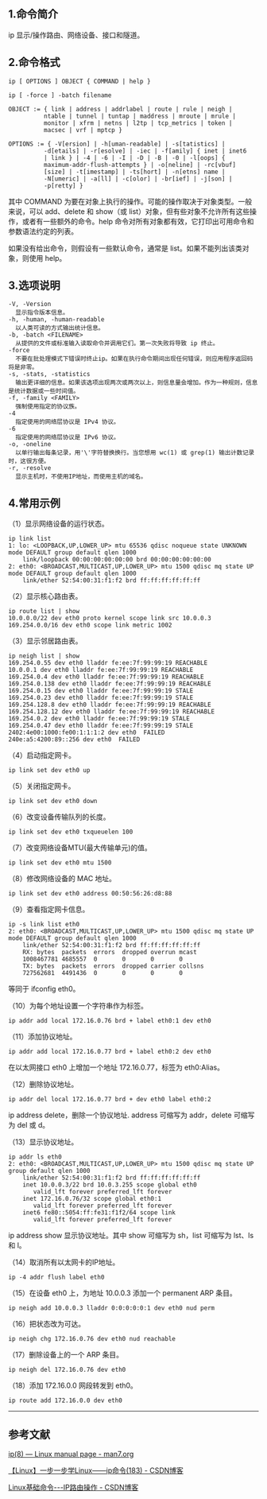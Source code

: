 ## 1.命令简介
ip 显示/操作路由、网络设备、接口和隧道。

## 2.命令格式
```shell
ip [ OPTIONS ] OBJECT { COMMAND | help }

ip [ -force ] -batch filename

OBJECT := { link | address | addrlabel | route | rule | neigh |
          ntable | tunnel | tuntap | maddress | mroute | mrule |
          monitor | xfrm | netns | l2tp | tcp_metrics | token |
          macsec | vrf | mptcp }

OPTIONS := { -V[ersion] | -h[uman-readable] | -s[tatistics] |
          -d[etails] | -r[esolve] | -iec | -f[amily] { inet | inet6
          | link } | -4 | -6 | -I | -D | -B | -0 | -l[oops] {
          maximum-addr-flush-attempts } | -o[neline] | -rc[vbuf]
          [size] | -t[imestamp] | -ts[hort] | -n[etns] name |
          -N[umeric] | -a[ll] | -c[olor] | -br[ief] | -j[son] |
          -p[retty] }
```

其中 COMMAND 为要在对象上执行的操作。可能的操作取决于对象类型。一般来说，可以 add、delete 和 show（或 list）对象，但有些对象不允许所有这些操作，或者有一些额外的命令。help 命令对所有对象都有效，它打印出可用命令和参数语法约定的列表。

如果没有给出命令，则假设有一些默认命令，通常是 list。如果不能列出该类对象，则使用 help。

## 3.选项说明
```
-V, -Version
  显示指令版本信息。
-h, -human, -human-readable
  以人类可读的方式输出统计信息。
-b, -batch <FILENAME>
  从提供的文件或标准输入读取命令并调用它们。第一次失败将导致 ip 终止。
-force
  不要在批处理模式下错误时终止ip。如果在执行命令期间出现任何错误，则应用程序返回码将是非零。
-s, -stats, -statistics
  输出更详细的信息。如果该选项出现两次或两次以上，则信息量会增加。作为一种规则，信息是统计数据或一些时间值。
-f, -family <FAMILY>
  强制使用指定的协议族。
-4
  指定使用的网络层协议是 IPv4 协议。
-6
  指定使用的网络层协议是 IPv6 协议。
-o, -oneline
  以单行输出每条记录，用'\'字符替换换行。当您想用 wc(1) 或 grep(1) 输出计数记录时，这很方便。
-r, -resolve
  显示主机时，不使用IP地址，而使用主机的域名。
```

## 4.常用示例

（1）显示网络设备的运行状态。
```shell
ip link list
1: lo: <LOOPBACK,UP,LOWER_UP> mtu 65536 qdisc noqueue state UNKNOWN mode DEFAULT group default qlen 1000
    link/loopback 00:00:00:00:00:00 brd 00:00:00:00:00:00
2: eth0: <BROADCAST,MULTICAST,UP,LOWER_UP> mtu 1500 qdisc mq state UP mode DEFAULT group default qlen 1000
    link/ether 52:54:00:31:f1:f2 brd ff:ff:ff:ff:ff:ff
```

（2）显示核心路由表。

```shell
ip route list | show
10.0.0.0/22 dev eth0 proto kernel scope link src 10.0.0.3 
169.254.0.0/16 dev eth0 scope link metric 1002 
```


（3）显示邻居路由表。

```shell
ip neigh list | show
169.254.0.55 dev eth0 lladdr fe:ee:7f:99:99:19 REACHABLE
10.0.0.1 dev eth0 lladdr fe:ee:7f:99:99:19 REACHABLE
169.254.0.4 dev eth0 lladdr fe:ee:7f:99:99:19 REACHABLE
169.254.0.138 dev eth0 lladdr fe:ee:7f:99:99:19 REACHABLE
169.254.0.15 dev eth0 lladdr fe:ee:7f:99:99:19 STALE
169.254.0.23 dev eth0 lladdr fe:ee:7f:99:99:19 STALE
169.254.128.8 dev eth0 lladdr fe:ee:7f:99:99:19 REACHABLE
169.254.128.12 dev eth0 lladdr fe:ee:7f:99:99:19 REACHABLE
169.254.0.2 dev eth0 lladdr fe:ee:7f:99:99:19 STALE
169.254.0.47 dev eth0 lladdr fe:ee:7f:99:99:19 STALE
2402:4e00:1000:fe00:1:1:1:2 dev eth0  FAILED
240e:a5:4200:89::256 dev eth0  FAILED
```

（4）启动指定网卡。

```shell
ip link set dev eth0 up
```

（5）关闭指定网卡。
```shell
ip link set dev eth0 down
```

（6）改变设备传输队列的长度。
```shell
ip link set dev eth0 txqueuelen 100
```

（7）改变网络设备MTU(最大传输单元)的值。

```shell
ip link set dev eth0 mtu 1500
```

（8）修改网络设备的 MAC 地址。
```shell
ip link set dev eth0 address 00:50:56:26:d8:88
```

（9）查看指定网卡信息。

```shell
ip -s link list eth0
2: eth0: <BROADCAST,MULTICAST,UP,LOWER_UP> mtu 1500 qdisc mq state UP mode DEFAULT group default qlen 1000
    link/ether 52:54:00:31:f1:f2 brd ff:ff:ff:ff:ff:ff
    RX: bytes  packets  errors  dropped overrun mcast   
    1008467781 4685557  0       0       0       0       
    TX: bytes  packets  errors  dropped carrier collsns 
    727562681  4491436  0       0       0       0
```
等同于 ifconfig eth0。

（10）为每个地址设置一个字符串作为标签。

```shell
ip addr add local 172.16.0.76 brd + label eth0:1 dev eth0
```

（11）添加协议地址。

```shell
ip addr add local 172.16.0.77 brd + label eth0:2 dev eth0
```
在以太网接口 eth0 上增加一个地址 172.16.0.77，标签为 eth0:Alias。

（12）删除协议地址。

```shell
ip addr del local 172.16.0.77 brd + dev eth0 label eth0:2
```
ip address delete，删除一个协议地址. address 可缩写为 addr，delete 可缩写为 del 或 d。

（13）显示协议地址。

```shell
ip addr ls eth0
2: eth0: <BROADCAST,MULTICAST,UP,LOWER_UP> mtu 1500 qdisc mq state UP group default qlen 1000
    link/ether 52:54:00:31:f1:f2 brd ff:ff:ff:ff:ff:ff
    inet 10.0.0.3/22 brd 10.0.3.255 scope global eth0
       valid_lft forever preferred_lft forever
    inet 172.16.0.76/32 scope global eth0:1
       valid_lft forever preferred_lft forever
    inet6 fe80::5054:ff:fe31:f1f2/64 scope link 
       valid_lft forever preferred_lft forever
```
ip address show 显示协议地址。其中 show 可缩写为 sh，list 可缩写为 lst、ls 和 l。

（14）取消所有以太网卡的IP地址。

```shell
ip -4 addr flush label eth0
```

（15）在设备 eth0 上，为地址 10.0.0.3 添加一个 permanent ARP 条目。

```shell
ip neigh add 10.0.0.3 lladdr 0:0:0:0:0:1 dev eth0 nud perm
```

（16）把状态改为可达。

```shell
ip neigh chg 172.16.0.76 dev eth0 nud reachable
```

（17）删除设备上的一个 ARP 条目。

```shell
ip neigh del 172.16.0.76 dev eth0
```

（18）添加 172.16.0.0 网段转发到 eth0。
```shell
ip route add 172.16.0.0 dev eth0  
```

---
## 参考文献
[ip(8) — Linux manual page - man7.org](https://man7.org/linux/man-pages/man8/ip.8.html)

[【Linux】一步一步学Linux——ip命令(183) - CSDN博客](https://blog.csdn.net/dengjin20104042056/article/details/100063872)

[Linux基础命令---IP路由操作 - CSDN博客](https://blog.csdn.net/wj78080458/article/details/86909969)

